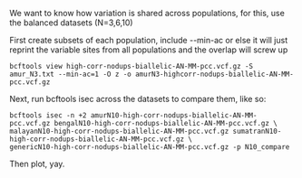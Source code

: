 We want to know how variation is shared across populations, for this, use the balanced datasets (N=3,6,10)

First create subsets of each population, include --min-ac or else it will just reprint the variable sites from all populations and the overlap will screw up
```
bcftools view high-corr-nodups-biallelic-AN-MM-pcc.vcf.gz -S amur_N3.txt --min-ac=1 -O z -o amurN3-highcorr-nodups-biallelic-AN-MM-pcc.vcf.gz
```

Next, run bcftools isec across the datasets to compare them, like so:
```
bcftools isec -n +2 amurN10-high-corr-nodups-biallelic-AN-MM-pcc.vcf.gz bengalN10-high-corr-nodups-biallelic-AN-MM-pcc.vcf.gz \
malayanN10-high-corr-nodups-biallelic-AN-MM-pcc.vcf.gz sumatranN10-high-corr-nodups-biallelic-AN-MM-pcc.vcf.gz \
genericN10-high-corr-nodups-biallelic-AN-MM-pcc.vcf.gz -p N10_compare
```

Then plot, yay.
